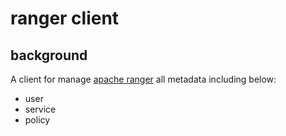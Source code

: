 # ranger client

## background

A client for manage [apache ranger](https://github.com/apache/ranger) all metadata including below:

- user
- service
- policy
